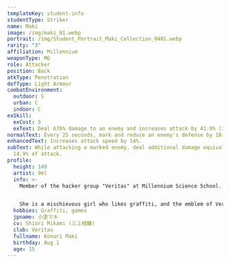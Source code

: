 ```yaml
---
templateKey: student-info
studentType: Striker
name: Maki
image: /img/maki_01.webp
portrait: /img/Student_Portrait_Maki_Collection_0401.webp
rarity: "3"
affiliation: Millennium
weaponType: MG
role: Attacker
position: Back
atkType: Penetration
defType: Light Armour
combatEnvironment:
  outdoor: S
  urban: C
  indoor: C
exSkill:
  exCost: 5
  exText: Deal 676% damage to an enemy and increases attack by 41.9% (30 sec).
normalText: Every 25 seconds, mark and reduce an enemy's defense by 18.3% (15 sec).
enhancedText: Increases attack speed by 14%.
subText: While attacking a marked enemy, deal additional damage equivalent to
  14.9% of attack.
profile:
  height: 149
  artist: 9ml
  info: >-
    Member of the hacker group "Veritas" at Millennium Science School. 


    She is a mischievous girl who likes graffiti, and the emblem of Veritas is her work. She is basically an optimistic, go-with-the-motions type of person, and often gets into trouble with other club members.
  hobbies: Graffiti, games
  jpname: 小塗マキ
  cv: Shiori Mikami (三上枝織)
  club: Veritas
  fullname: Konuri Maki
  birthday: Aug 1
  age: 15
---
```

